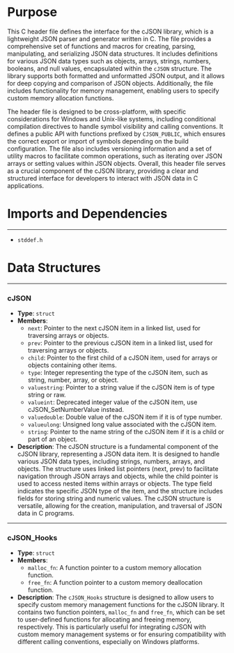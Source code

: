 # Purpose
This C header file defines the interface for the cJSON library, which is a lightweight JSON parser and generator written in C. The file provides a comprehensive set of functions and macros for creating, parsing, manipulating, and serializing JSON data structures. It includes definitions for various JSON data types such as objects, arrays, strings, numbers, booleans, and null values, encapsulated within the `cJSON` structure. The library supports both formatted and unformatted JSON output, and it allows for deep copying and comparison of JSON objects. Additionally, the file includes functionality for memory management, enabling users to specify custom memory allocation functions.

The header file is designed to be cross-platform, with specific considerations for Windows and Unix-like systems, including conditional compilation directives to handle symbol visibility and calling conventions. It defines a public API with functions prefixed by `CJSON_PUBLIC`, which ensures the correct export or import of symbols depending on the build configuration. The file also includes versioning information and a set of utility macros to facilitate common operations, such as iterating over JSON arrays or setting values within JSON objects. Overall, this header file serves as a crucial component of the cJSON library, providing a clear and structured interface for developers to interact with JSON data in C applications.
# Imports and Dependencies

---
- `stddef.h`


# Data Structures

---
### cJSON
- **Type**: `struct`
- **Members**:
    - `next`: Pointer to the next cJSON item in a linked list, used for traversing arrays or objects.
    - `prev`: Pointer to the previous cJSON item in a linked list, used for traversing arrays or objects.
    - `child`: Pointer to the first child of a cJSON item, used for arrays or objects containing other items.
    - `type`: Integer representing the type of the cJSON item, such as string, number, array, or object.
    - `valuestring`: Pointer to a string value if the cJSON item is of type string or raw.
    - `valueint`: Deprecated integer value of the cJSON item, use cJSON_SetNumberValue instead.
    - `valuedouble`: Double value of the cJSON item if it is of type number.
    - `valueulong`: Unsigned long value associated with the cJSON item.
    - `string`: Pointer to the name string of the cJSON item if it is a child or part of an object.
- **Description**: The cJSON structure is a fundamental component of the cJSON library, representing a JSON data item. It is designed to handle various JSON data types, including strings, numbers, arrays, and objects. The structure uses linked list pointers (next, prev) to facilitate navigation through JSON arrays and objects, while the child pointer is used to access nested items within arrays or objects. The type field indicates the specific JSON type of the item, and the structure includes fields for storing string and numeric values. The cJSON structure is versatile, allowing for the creation, manipulation, and traversal of JSON data in C programs.


---
### cJSON\_Hooks
- **Type**: `struct`
- **Members**:
    - `malloc_fn`: A function pointer to a custom memory allocation function.
    - `free_fn`: A function pointer to a custom memory deallocation function.
- **Description**: The `cJSON_Hooks` structure is designed to allow users to specify custom memory management functions for the cJSON library. It contains two function pointers, `malloc_fn` and `free_fn`, which can be set to user-defined functions for allocating and freeing memory, respectively. This is particularly useful for integrating cJSON with custom memory management systems or for ensuring compatibility with different calling conventions, especially on Windows platforms.


